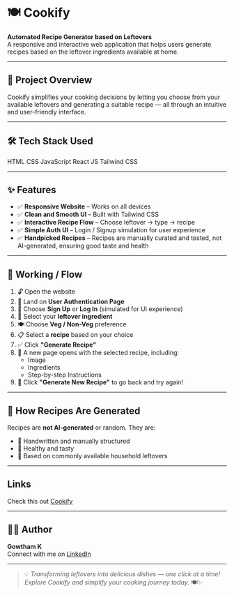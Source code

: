 # 🍽️ Cookify

**Automated Recipe Generator based on Leftovers**  
A responsive and interactive web application that helps users generate recipes based on the leftover ingredients available at home.

---

## 🚀 Project Overview

Cookify simplifies your cooking decisions by letting you choose from your available leftovers and generating a suitable recipe — all through an intuitive and user-friendly interface.

---

## 🛠️ Tech Stack Used  
HTML
CSS
JavaScript
React JS
Tailwind CSS

---

## ✨ Features

- ✅ **Responsive Website** – Works on all devices
- ✅ **Clean and Smooth UI** – Built with Tailwind CSS
- ✅ **Interactive Recipe Flow** – Choose leftover → type → recipe
- ✅ **Simple Auth UI** – Login / Signup simulation for user experience
- ✅ **Handpicked Recipes** – Recipes are manually curated and tested, not AI-generated, ensuring good taste and health

---

## 📖 Working / Flow

1. 🔓 Open the website  
2. 👤 Land on **User Authentication Page**  
3. 📝 Choose **Sign Up** or **Log In** (simulated for UI experience)  
4. 🥘 Select your **leftover ingredient**  
5. 🍽️ Choose **Veg / Non-Veg** preference  
6. 📋 Select a **recipe** based on your choice  
7. ✅ Click **"Generate Recipe"**  
8. 📄 A new page opens with the selected recipe, including:
    - Image
    - Ingredients
    - Step-by-step Instructions  
9. 🔁 Click **"Generate New Recipe"** to go back and try again!

---

## 🧠 How Recipes Are Generated

Recipes are **not AI-generated** or random. They are:

- 💬 Handwritten and manually structured
- 🥗 Healthy and tasty
- 🍛 Based on commonly available household leftovers

---

## Links

Check this out [Cookify](https://cookify-website-theta.vercel.app/)

---

## 👨‍💻 Author

**Gowtham K**  
Connect with me on [LinkedIn](https://www.linkedin.com/in/gowtham-k-b40480264?utm_source=share&utm_campaign=share_via&utm_content=profile&utm_medium=android_app)  

---

> 💡 *Transforming leftovers into delicious dishes — one click at a time! Explore Cookify and simplify your cooking journey today.* 🍽️✨

